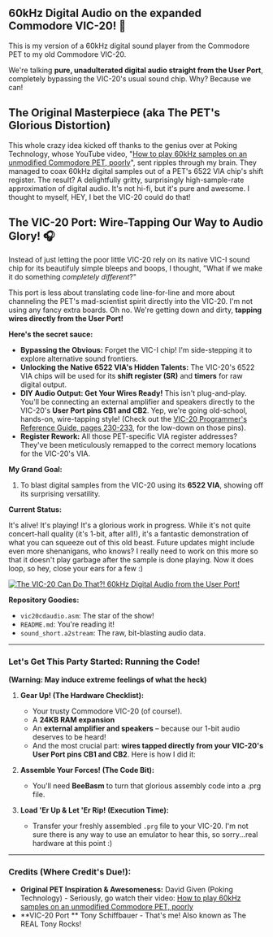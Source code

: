 ## 60kHz Digital Audio on the expanded Commodore VIC-20! 🤘

This is my version of a 60kHz digital sound player from the Commodore PET to my old Commodore VIC-20.

We're talking **pure, unadulterated digital audio straight from the User Port**, completely bypassing the VIC-20's usual sound chip. Why? Because we can!

## The Original Masterpiece (aka The PET's Glorious Distortion)

This whole crazy idea kicked off thanks to the genius over at Poking Technology, whose YouTube video, "[How to play 60kHz samples on an unmodified Commodore PET, poorly](http://www.youtube.com/watch?v=3SlRbYfyNRY)", sent ripples through my brain. They managed to coax 60kHz digital samples out of a PET's 6522 VIA chip's shift register. The result? A delightfully gritty, surprisingly high-sample-rate approximation of digital audio. It's not hi-fi, but it's pure and awesome.  I thought to myself, HEY, I bet the VIC-20 could do that!

## The VIC-20 Port: Wire-Tapping Our Way to Audio Glory! 🎧

Instead of just letting the poor little VIC-20 rely on its native VIC-I sound chip for its beautifuly simple bleeps and boops, I thought, "What if we make it do something *completely different*?"

This port is less about translating code line-for-line and more about channeling the PET's mad-scientist spirit directly into the VIC-20. I'm not using any fancy extra boards. Oh no. We're getting down and dirty, **tapping wires directly from the User Port!**

**Here's the secret sauce:**

* **Bypassing the Obvious:** Forget the VIC-I chip! I'm side-stepping it to explore alternative sound frontiers.
* **Unlocking the Native 6522 VIA's Hidden Talents:** The VIC-20's 6522 VIA chips will be used for its **shift register (SR)** and **timers** for raw digital output. 
* **DIY Audio Output: Get Your Wires Ready!** This isn't plug-and-play. You'll be connecting an external amplifier and speakers directly to the VIC-20's **User Port pins CB1 and CB2**. Yep, we're going old-school, hands-on, wire-tapping style! (Check out the [VIC-20 Programmer's Reference Guide, pages 230-233](https://archive.org/details/VIC-20ProgrammersReferenceGuide1stEdition6thPrinti/page/n247/mode/2up), for the low-down on those pins).
* **Register Rework:** All those PET-specific VIA register addresses? They've been meticulously remapped to the correct memory locations for the VIC-20's VIA.

**My Grand Goal:**

1.  To blast digital samples from the VIC-20 using its **6522 VIA**, showing off its surprising versatility.

**Current Status:**

It's alive! It's playing! It's a glorious work in progress. While it's not quite concert-hall quality (it's 1-bit, after all!), it's a fantastic demonstration of what you can squeeze out of this old beast. Future updates might include even more shenanigans, who knows?  I really need to work on this more so that it doesn't play garbage after the sample is done playing.  Now it does loop, so hey, close your ears for a few :)

[![The VIC-20 Can Do That?! 60kHz Digital Audio from the User Port!](https://img.youtube.com/vi/YOUTUBE_VIDEO_ID_HERE/0.jpg)](https://www.youtube.com/watch?v=yz4WnrCbzFM)

**Repository Goodies:**

* `vic20cdaudio.asm`: The star of the show! 
* `README.md`: You're reading it! 
* `sound_short.a2stream`: The raw, bit-blasting audio data.

---

### **Let's Get This Party Started: Running the Code!**

**(Warning: May induce extreme feelings of what the heck)**

1.  **Gear Up! (The Hardware Checklist):**
    * Your trusty Commodore VIC-20 (of course!).
    * A **24KB RAM expansion** 
    * An **external amplifier and speakers** – because our 1-bit audio deserves to be heard!
    * And the most crucial part: **wires tapped directly from your VIC-20's User Port pins CB1 and CB2**. Here is how I did it:
  

2.  **Assemble Your Forces! (The Code Bit):**
    * You'll need **BeeBasm** to turn that glorious assembly code into a .prg file.

3.  **Load 'Er Up & Let 'Er Rip! (Execution Time):**
    * Transfer your freshly assembled `.prg` file to your VIC-20.  I'm not sure there is any way to use an emulator to hear this, so sorry...real hardware at this point :)

---

### **Credits (Where Credit's Due!):**

* **Original PET Inspiration & Awesomeness:** David Given (Poking Technology) - Seriously, go watch their video: [How to play 60kHz samples on an unmodified Commodore PET, poorly](http://www.youtube.com/watch?v=3SlRbYfyNRY)
* **VIC-20 Port ** Tony Schiffbauer - That's me! Also known as The REAL Tony Rocks!
